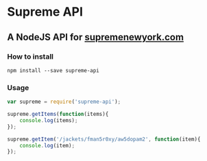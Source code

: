 # Supreme API
## A NodeJS API for [supremenewyork.com](http://www.supremenewyork.com/)

### How to install
```npm install --save supreme-api```  

### Usage
```javascript
var supreme = require('supreme-api');

supreme.getItems(function(items){
    console.log(items);
});

supreme.getItem('/jackets/fman5r0xy/aw5dopam2', function(item){
    console.log(item);
});
```
